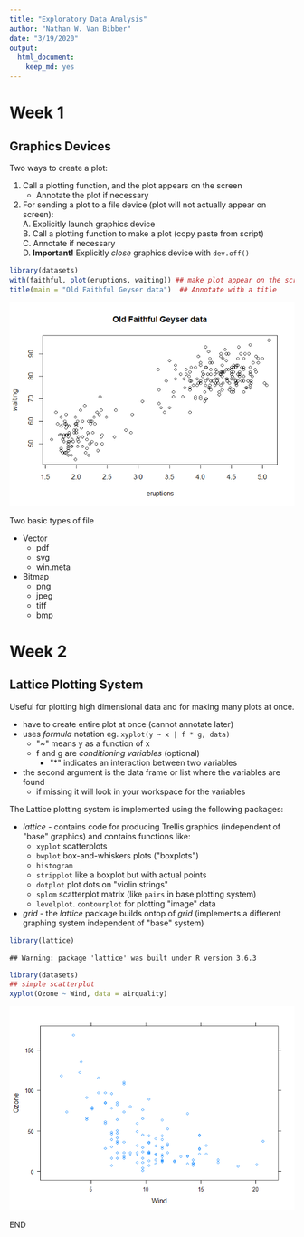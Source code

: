 ```yaml
---
title: "Exploratory Data Analysis"
author: "Nathan W. Van Bibber"
date: "3/19/2020"
output: 
  html_document: 
    keep_md: yes
---
```




# Week 1 

##

## Graphics Devices

Two ways to create a plot:  

1. Call a plotting function, and the plot appears on the screen  
   - Annotate the plot if necessary  
2. For sending a plot to a file device (plot will not actually appear on screen):  
   A. Explicitly launch graphics device  
   B. Call a plotting function to make a plot (copy paste from script)  
   C. Annotate if necessary  
   D. **Important!** Explicitly *close* graphics device with `dev.off()`  


```r
library(datasets)
with(faithful, plot(eruptions, waiting)) ## make plot appear on the screen
title(main = "Old Faithful Geyser data")  ## Annotate with a title
```

![](04_ExploratoryDataAnalysis_files/figure-html/unnamed-chunk-1-1.png)<!-- -->


Two basic types of file  

* Vector  
   - pdf  
   - svg  
   - win.meta  
* Bitmap  
   - png  
   - jpeg  
   - tiff  
   - bmp  



# Week 2

## Lattice Plotting System

Useful for plotting high dimensional data and for making many plots at once.

* have to create entire plot at once (cannot annotate later)  
* uses *formula* notation eg. `xyplot(y ~ x | f * g, data)`  
  - "~" means y as a function of x  
  - f and g are *conditioning variables* (optional)  
    - "*" indicates an interaction between two variables  
* the second argument is the data frame or list where the variables are found  
  - if missing it will look in your workspace for the variables    

The Lattice plotting system is implemented using the following packages:

* *lattice* - contains code for producing Trellis graphics (independent of "base" graphics) and contains functions like: 
   - `xyplot` scatterplots  
   - `bwplot` box-and-whiskers plots ("boxplots")  
   - `histogram`  
   - `stripplot` like a boxplot but with actual points  
   - `dotplot` plot dots on "violin strings"  
   - `splom` scatterplot matrix (like `pairs` in base plotting system)  
   - `levelplot`. `contourplot` for plotting "image" data 
* *grid* - the *lattice* package builds ontop of *grid* (implements a different graphing system independent of "base" system)  


```r
library(lattice)
```

```
## Warning: package 'lattice' was built under R version 3.6.3
```

```r
library(datasets)
## simple scatterplot
xyplot(Ozone ~ Wind, data = airquality)
```

![](04_ExploratoryDataAnalysis_files/figure-html/unnamed-chunk-2-1.png)<!-- -->

END
